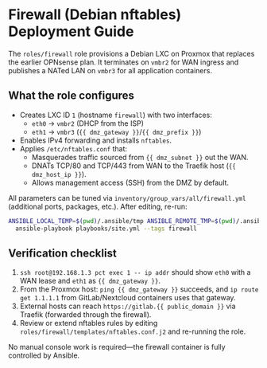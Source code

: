 # Firewall (Debian nftables) Deployment Guide

The `roles/firewall` role provisions a Debian LXC on Proxmox that replaces the earlier OPNsense plan. It terminates on `vmbr2` for WAN ingress and publishes a NATed LAN on `vmbr3` for all application containers.

## What the role configures
- Creates LXC ID `1` (hostname `firewall`) with two interfaces:
  - `eth0` → `vmbr2` (DHCP from the ISP)
  - `eth1` → `vmbr3` (`{{ dmz_gateway }}`/`{{ dmz_prefix }}`)
- Enables IPv4 forwarding and installs `nftables`.
- Applies `/etc/nftables.conf` that:
  - Masquerades traffic sourced from `{{ dmz_subnet }}` out the WAN.
  - DNATs TCP/80 and TCP/443 from WAN to the Traefik host (`{{ dmz_host_ip }}`).
  - Allows management access (SSH) from the DMZ by default.

All parameters can be tuned via `inventory/group_vars/all/firewall.yml` (additional ports, packages, etc.). After editing, re-run:

```bash
ANSIBLE_LOCAL_TEMP=$(pwd)/.ansible/tmp ANSIBLE_REMOTE_TMP=$(pwd)/.ansible/tmp \
  ansible-playbook playbooks/site.yml --tags firewall
```

## Verification checklist
1. `ssh root@192.168.1.3 pct exec 1 -- ip addr` should show `eth0` with a WAN lease and `eth1` as `{{ dmz_gateway }}`.
2. From the Proxmox host: `ping {{ dmz_gateway }}` succeeds, and `ip route get 1.1.1.1` from GitLab/Nextcloud containers uses that gateway.
3. External hosts can reach `https://gitlab.{{ public_domain }}` via Traefik (forwarded through the firewall).
4. Review or extend nftables rules by editing `roles/firewall/templates/nftables.conf.j2` and re-running the role.

No manual console work is required—the firewall container is fully controlled by Ansible.

